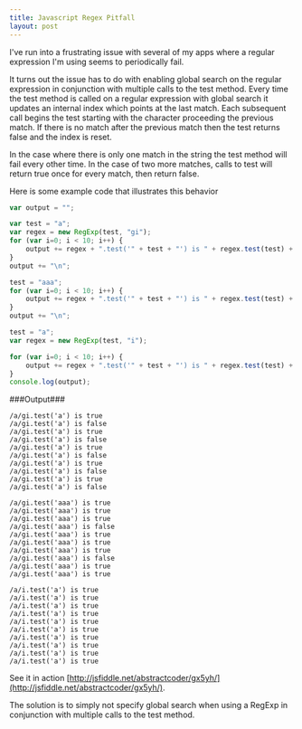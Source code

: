 ```yaml
---
title: Javascript Regex Pitfall
layout: post
---
```


I've run into a frustrating issue with several of my apps where a regular expression I'm using seems to periodically fail.

It turns out the issue has to do with enabling global search on the regular expression in conjunction with multiple calls to the test method. Every time the test method is called on a regular expression with global search it updates an internal index which points at the last match. Each subsequent call begins the test starting with the character proceeding the previous match. If there is no match after the previous match then the test returns false and the index is reset.

In the case where there is only one match in the string the test method will fail every other time. In the case of two more matches, calls to test will return true once for every match, then return false.

Here is some example code that illustrates this behavior

```javascript
var output = "";

var test = "a";
var regex = new RegExp(test, "gi");
for (var i=0; i < 10; i++) {
    output += regex + ".test('" + test + "') is " + regex.test(test) + "\n";
}
output += "\n";

test = "aaa";
for (var i=0; i < 10; i++) {
    output += regex + ".test('" + test + "') is " + regex.test(test) + "\n";
}
output += "\n";

test = "a";
var regex = new RegExp(test, "i");

for (var i=0; i < 10; i++) {
    output += regex + ".test('" + test + "') is " + regex.test(test) + "\n";
}
console.log(output);
```

###Output###

```
/a/gi.test('a') is true
/a/gi.test('a') is false
/a/gi.test('a') is true
/a/gi.test('a') is false
/a/gi.test('a') is true
/a/gi.test('a') is false
/a/gi.test('a') is true
/a/gi.test('a') is false
/a/gi.test('a') is true
/a/gi.test('a') is false

/a/gi.test('aaa') is true
/a/gi.test('aaa') is true
/a/gi.test('aaa') is true
/a/gi.test('aaa') is false
/a/gi.test('aaa') is true
/a/gi.test('aaa') is true
/a/gi.test('aaa') is true
/a/gi.test('aaa') is false
/a/gi.test('aaa') is true
/a/gi.test('aaa') is true

/a/i.test('a') is true
/a/i.test('a') is true
/a/i.test('a') is true
/a/i.test('a') is true
/a/i.test('a') is true
/a/i.test('a') is true
/a/i.test('a') is true
/a/i.test('a') is true
/a/i.test('a') is true
/a/i.test('a') is true
```

See it in action [http://jsfiddle.net/abstractcoder/gx5yh/](http://jsfiddle.net/abstractcoder/gx5yh/).

The solution is to simply not specify global search when using a RegExp in conjunction with multiple calls to the test method.
